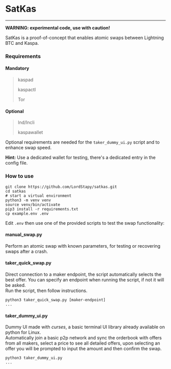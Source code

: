 # SatKas
___

**WARNING: experimental code, use with caution!**  

SatKas is a proof-of-concept that enables atomic swaps between Lightning BTC and Kaspa.

### Requirements
#### Mandatory
> kaspad
> 
> kaspactl
> 
> Tor
#### Optional
> lnd/lncli
> 
> kaspawallet

Optional requirements are needed for the `taker_dummy_ui.py` script and to enhance swap speed.

**Hint:** Use a dedicated wallet for testing, there's a dedicated entry in the config file. 

### How to use
```
git clone https://github.com/LordStapy/satkas.git
cd satkas
# start a virtual environment
python3 -m venv venv
source venv/bin/activate
pip3 install -r requirements.txt
cp example.env .env
```
Edit `.env` then use one of the provided scripts to test the swap functionality:
#### manual_swap.py
Perform an atomic swap with known parameters, for testing or recovering swaps after a crash.
#### taker_quick_swap.py
Direct connection to a maker endpoint, the script automatically selects the best offer.
You can specify an endpoint when running the script, if not it will be asked.  
Run the script, then follow instructions.
```
python3 taker_quick_swap.py [maker-endpoint]
...
```
#### taker_dummy_ui.py
Dummy UI made with _curses_, a basic terminal UI library already available on python for Linux.  
Automatically join a basic p2p network and sync the orderbook with offers from all makers, select a price to see 
all detailed offers, upon selecting an offer you will be prompted to input the amount and then confirm the swap.
```
python3 taker_dummy_ui.py
...
```